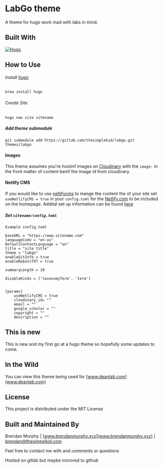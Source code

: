# LabGo theme

A theme for hugo work mad with labs in mind.

## Built With

[![Hugo](https://img.shields.io/badge/Hugo-%5E0.80.0-ff4088?style=flat-square&logo=hugo)](https://gohugo.io/)

## How to Use

###### Install [hugo](https://gohugo.io)

```
brew install hugo
```

###### Create Site

```
hugo new site sitename
```

##### Add theme submodule

```
git submodule add https://gitlab.com/thesimplekid/labgo.git themes/labgo
```

#### Images

This theme assumes you're hostinf images on [Cloudinary](https://cloudinary.com/) with the `image:` in the front matter of content beinf the image id from cloudinary.

#### Netlify CMS

If you would like to use [netlifycms](https://www.netlifycms.org/) to mange the content the of your site set `useNetlifyCMS = true` in your `config.toml` for the [Netlify.com](https://www.netlify.com/) to be included on the homepage. Addital set up information can be found [here](https://www.netlifycms.org/docs/start-with-a-template/)

##### Set `sitename/config.toml`

```
Example config.toml

baseURL = "https://www.sitename.com"
languageCode = "en-us"
DefaultContentLanguage = "en"
title = "site title"
theme = "labgo"
enableGitInfo = true
enableRobotsTXT = true

summaryLength = 10

disableKinds = ['taxonomyTerm', 'term']


[params]
    useNetlifyCMS = true
    cloudinary_id= ""
    email = ""
    google_scholar = ""
    copyright = ""
    description = ""
```

## This is new

This is new and my first go at a hugo theme so hopefully some updates to come.

## In the Wild

You can view this theme being used for [www.deanlab.com](www.deanlab.com)

## License

This project is distributed under the MIT License

## Built and Maintained By

Brendan Murphy | [www.brendanmurphy.xyz](www.brendanmurphy.xyz) | brendan@thesimpelkid.com

Feel free to contact me with and comments or questions

Hosted on gitlab but maybe mirrored to github
